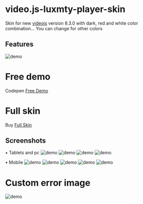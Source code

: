 # video.js-luxmty-player-skin
Skin for new [videojs](http://videojs.com/) version 8.3.0 with dark, red and white color combination... You can change for other colors<br>

## Features
![demo](https://raw.githubusercontent.com/EmilioSG11/video.js-luxmty-player-skin/main/images/20230605_104223_0000.png)

# Free demo
Codepen [Free Demo](https://codepen.io/emiliosg11/pen/XWPMqWj) <br>

# Full skin 
Buy [Full Skin](https://ko-fi.com/s/9194d0cea1) <br>

## Screenshots
• Tablets and pc
![demo](https://raw.githubusercontent.com/EmilioSG11/video.js-luxmty-player-skin/main/images/img1.jpg)
![demo](https://raw.githubusercontent.com/EmilioSG11/video.js-luxmty-player-skin/main/images/img2.jpg)
![demo](https://raw.githubusercontent.com/EmilioSG11/video.js-luxmty-player-skin/main/images/img3.jpg)
![demo](https://raw.githubusercontent.com/EmilioSG11/video.js-luxmty-player-skin/main/images/img4.jpg)

• Mobile
![demo](https://raw.githubusercontent.com/EmilioSG11/video.js-luxmty-player-skin/main/images/img6.jpg)
![demo](https://raw.githubusercontent.com/EmilioSG11/video.js-luxmty-player-skin/main/images/img7.jpg)
![demo](https://raw.githubusercontent.com/EmilioSG11/video.js-luxmty-player-skin/main/images/img8.jpg)
![demo](https://raw.githubusercontent.com/EmilioSG11/video.js-luxmty-player-skin/main/images/img9.jpg)
![demo](https://raw.githubusercontent.com/EmilioSG11/video.js-luxmty-player-skin/main/images/img10.jpg)

# Custom error image
![demo](https://raw.githubusercontent.com/EmilioSG11/video.js-luxmty-player-skin/main/images/img5.jpg)
